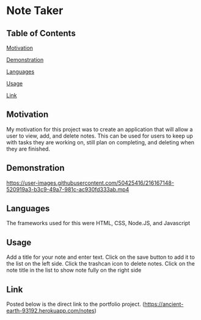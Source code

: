# Note Taker

## Table of Contents
[Motivation](#Motivation)

[Demonstration](#Demonstration)

[Languages](#Languages)

[Usage](#Usage)

[Link](#Link)



## Motivation

My motivation for this project was to create an application that will allow a user to view, add, and delete notes. This can be used for users to keep up with tasks they are working on, still plan on completing, and deleting when they are finished.

## Demonstration



https://user-images.githubusercontent.com/50425416/216167148-520919a3-b3c9-49a7-981c-ac930fd333ab.mp4




## Languages

The frameworks used for this were HTML, CSS, Node.JS, and Javascript

## Usage

Add a title for your note and enter text. Click on the save button to add it to the list on the left side. Click the trashcan icon to delete notes. Click on the note title in the list to show note fully on the right side

## Link

Posted below is the direct link to the portfolio project.
(https://ancient-earth-93192.herokuapp.com/notes)

